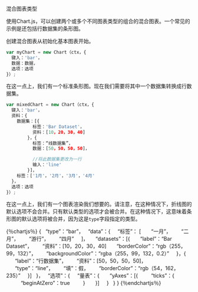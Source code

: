 混合图表类型

使用Chart.js，可以创建两个或多个不同图表类型的组合的混合图表。一个常见的示例是还包括行数据集的条形图。

创建混合图表从初始化基本图表开始。

```javascript
var myChart = new Chart（ctx，{
  键入：'bar'，
  数据：数据，
  选项：选项
}）;
```

在这一点上，我们有一个标准条形图。现在我们需要将其中一个数据集转换成行数据集。

```javascript
var mixedChart = new Chart（ctx，{
  键入：'bar'，
  资料：{
    数据集：[{
          标签：'Bar Dataset'，
          资料：[10，20，30，40]
        }，{
          标签：“线数据集”，
          数据：[50，50，50，50]，

          //将此数据集更改为一行
          输入：'line'
        }]，
    标签：['1月'，'2月'，'3月'，'4月'
  }，
  选项：选项
}）;
```

在这一点上，我们有一个图表渲染我们想要的。请注意，在这种情况下，折线图的默认选项不会合并。只有默认类型的选项才会被合并。在这种情况下，这意味着条形图的默认选项将被合并，因为这是`type`字段指定的类型。

{％chartjs％}
{
  “type”：“bar”，
  “data”：{
    “标签”： [
      “一月”，
      “二月”，
      “游行”，
      “四月”
    ]，
    “datasets”：[{
      “label”：“Bar Dataset”，
      “资料”：[10，20，30，40]
      “borderColor”：“rgb（255，99，132）”，
      “backgroundColor”：“rgba（255，99，132，0.2）”
    }，{
      “label”：“行数据集”，
      “资料”：[50，50，50，50]，
      “type”：“line”，
      “填”：假，
      “borderColor”：“rgb（54，162，235）”
    }]
  }，
  “选项”：{
    “量表”：{
      “yAxes”：[{
        “ticks”：{
          “beginAtZero”：true
        }
      }]
    }
  }
}
{％endchartjs％}
